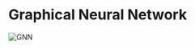 # Graphical Neural Network

<img src="https://github.com/zixi-liu/Graphical-Neural-Network/blob/main/Img/gnn-architecture.PNG" alt="GNN"/>

 <br />
